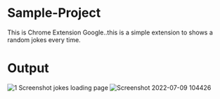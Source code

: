 # Sample-Project
This is Chrome Extension Google..this is a simple extension to shows a random jokes every time.

# Output
![1 Screenshot jokes loading page](https://user-images.githubusercontent.com/102310770/178092987-37125ce6-2079-4461-82cd-4a6ec26d235e.png)
![Screenshot 2022-07-09 104426](https://user-images.githubusercontent.com/102310770/178092991-91ba7fd3-73de-457b-a973-b60cb0dc821b.png)
